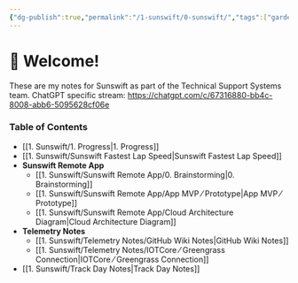 ```yaml
---
{"dg-publish":true,"permalink":"/1-sunswift/0-sunswift/","tags":["gardenEntry"],"created":"2024-07-23T22:19:39.529+10:00","updated":"2024-12-09T22:05:41.308+11:00"}
---
```


# 👋 Welcome!
These are my notes for Sunswift as part of the Technical Support Systems team.  ChatGPT specific stream: https://chatgpt.com/c/67316880-bb4c-8008-abb6-5095628cf06e

### Table of Contents

- [[1. Sunswift/1. Progress\|1. Progress]]
- [[1. Sunswift/Sunswift Fastest Lap Speed\|Sunswift Fastest Lap Speed]]
- **Sunswift Remote App**
	- [[1. Sunswift/Sunswift Remote App/0. Brainstorming\|0. Brainstorming]]
	- [[1. Sunswift/Sunswift Remote App/App MVP ⁄ Prototype\|App MVP ⁄ Prototype]]
	- [[1. Sunswift/Sunswift Remote App/Cloud Architecture Diagram\|Cloud Architecture Diagram]]
- **Telemetry Notes**
	- [[1. Sunswift/Telemetry Notes/GitHub Wiki Notes\|GitHub Wiki Notes]]
	- [[1. Sunswift/Telemetry Notes/IOTCore ⁄ Greengrass Connection\|IOTCore ⁄ Greengrass Connection]]
- [[1. Sunswift/Track Day Notes\|Track Day Notes]]


